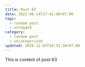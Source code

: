 ```yaml
---
title: Post 63
date: 2021-08-14T17:41:40+07:00
tags:
  - random post
  - untagged
category:
  - random post
  - uncategorized
updated: 2016-11-03T18:33:30+07:00
---
```

This is content of post 63